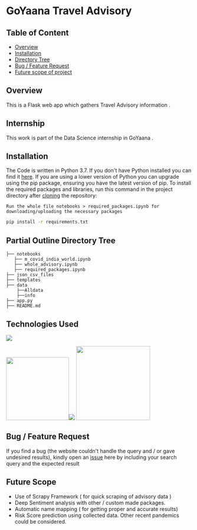# GoYaana Travel Advisory 

## Table of Content
  * [Overview](#overview)
  * [Installation](#installation)
  * [Directory Tree](#directory-tree)
  * [Bug / Feature Request](#bug---feature-request)
  * [Future scope of project](#future-scope)


## Overview
This is a Flask web app which gathers Travel Advisory information .

## Internship
This work is part of the Data Science internship in GoYaana .

## Installation
The Code is written in Python 3.7. If you don't have Python installed you can find it [here](https://www.python.org/downloads/). If you are using a lower version of Python you can upgrade using the pip package, ensuring you have the latest version of pip. To install the required packages and libraries, run this command in the project directory after [cloning](https://www.howtogeek.com/451360/how-to-clone-a-github-repository/) the repository:

```Notebook file (for necessary packages)
Run the whole file notebooks > required_packages.ipynb for downloading/uploading the necessary packages
```

```bash
pip install -r requirements.txt
```


## Partial Outline Directory Tree 
```
├── notebooks 
   ├── m_covid_india_world.ipynb
   ├── whole_advisory.ipynb
   ├── required_packages.ipynb
├── json_csv_files
├── templates
├── data
    ├──Alldata
    ├──info
├── app.py
├── README.md

```

## Technologies Used

![](https://forthebadge.com/images/badges/made-with-python.svg)

[<img target="_blank" src="https://flask.palletsprojects.com/en/1.1.x/_images/flask-logo.png" width=170>](https://flask.palletsprojects.com/en/1.1.x/)[<img target="_blank" src="https://funthon.files.wordpress.com/2017/05/bs.png?w=772">](https://funthon.files.wordpress.com/2017/05/bs.png?w=772)  [<img target="_blank" src="https://scikit-learn.org/stable/_static/scikit-learn-logo-small.png" width=200>](https://scikit-learn.org/stable/) 


## Bug / Feature Request

If you find a bug (the website couldn't handle the query and / or gave undesired results), kindly open an [issue](https://github.com/sushmanthnatha/travel_advisory_2/issues) here by including your search query and the expected result

## Future Scope

* Use of Scrapy Framework ( for quick  scraping of advisory data )
* Deep Sentiment analysis with other / custom made packages.
* Automatic name mapping ( for getting proper and accurate results)
* Risk Score prediction using collected data. Other recent pandemics could be considered.

